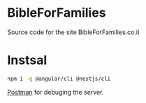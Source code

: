 # BibleForFamilies
Source code for the site BibleForFamilies.co.il

# Instsal
```bash
npm i -g @angular/cli @nestjs/cli
``` 
[Postman](https://www.postman.com/downloads/) for debuging the server.